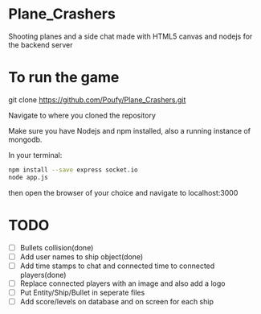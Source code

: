 # Plane_Crashers
Shooting planes and a side chat made with HTML5 canvas and nodejs for the backend server

# To run the game
git clone https://github.com/Poufy/Plane_Crashers.git

Navigate to where you cloned the repository 

Make sure you have Nodejs and npm installed, also a running instance of mongodb.

In your terminal: 
```bash
npm install --save express socket.io
node app.js
```

then open the browser of your choice and navigate to localhost:3000

# TODO
- [ ] Bullets collision(done)
- [ ] Add user names to ship object(done)
- [ ] Add time stamps to chat and connected time to connected players(done)
- [ ] Replace connected players with an image and also add a logo
- [ ] Put Entity/Ship/Bullet in seperate files
- [ ] Add score/levels on database and on screen for each ship
